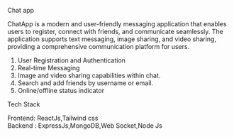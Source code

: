 Chat app  

ChatApp is a modern and user-friendly messaging application that enables users to register, connect with friends, and communicate seamlessly. The application supports text messaging, image sharing, and video sharing, providing a comprehensive communication platform for users.

 1. User Registration and Authentication
 2. Real-time Messaging
 3. Image and video sharing capabilities within chat.
 4. Search and add friends by username or email.
 5. Online/offline status indicator

Tech Stack

Frontend: ReactJs,Tailwind css  
Backend : ExpressJs,MongoDB,Web Socket,Node Js
